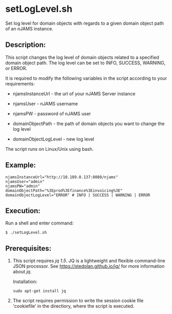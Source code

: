# setLogLevel.sh
Set log level for domain objects with regards to a given domain object path of an nJAMS instance.

## Description:

This script changes the log level of domain objects related to a specified domain object path. The log level can be set to INFO, SUCCESS, WARNING, or ERROR.

It is required to modify the following variables in the script according to your requirements:

* njamsInstanceUrl - the url of your nJAMS Server instance

* njamsUser - nJAMS username

* njamsPW - password of nJAMS user

* domainObjectPath - the path of domain objects you want to change the log level

* domainObjectLogLevel - new log level

The script runs on Linux/Unix using bash.

## Example:

```
njamsInstanceUrl="http://10.189.0.137:8080/njams"
njamsUser="admin"
njamsPW="admin"
domainObjectPath="%3Eprod%3Efinance%3Einvoicing%3E"
domainObjectLogLevel="ERROR" # INFO | SUCCESS | WARNING | ERROR
```

## Execution:

Run a shell and enter command:

```
$ ./setLogLevel.sh
```

## Prerequisites:

1.  This script requires *jq 1.5*. JQ is a lightweight and flexible command-line JSON processor. See https://stedolan.github.io/jq/ for more information about *jq*.

    Installation: 
  
    ```
    sudo apt-get install jq
    ```

2.  The script requires permission to write the session cookie file 'cookiefile' in the directiory, where the script is executed. 
